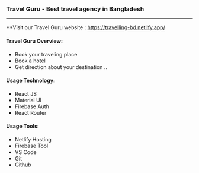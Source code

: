 ### Travel Guru - Best travel agency in Bangladesh
---
**Visit our Travel Guru website : https://travelling-bd.netlify.app/
#### Travel Guru Overview:
* Book your traveling place
* Book a hotel
* Get direction about your destination
..

#### Usage Technology:
* React JS
* Material UI
* Firebase Auth
* React Router
>
#### Usage Tools:
* Netlify Hosting
* Firebase Tool
* VS Code
* Git
* Github
